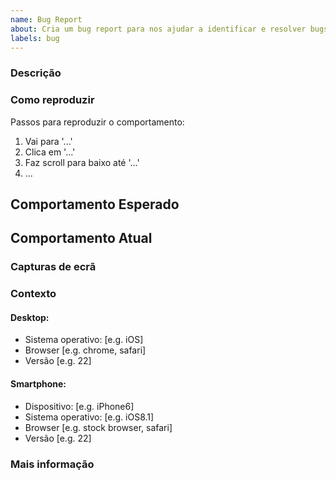 ```yaml
---
name: Bug Report
about: Cria um bug report para nos ajudar a identificar e resolver bugs
labels: bug
---
```


### Descrição
<!--Uma descrição clara e concisa do que é o bug.-->

### Como reproduzir

Passos para reproduzir o comportamento:
1. Vai para '...'
2. Clica em '...'
3. Faz scroll para baixo até '...'
4. ...

## Comportamento Esperado

<!-- Uma descrição clara e concisa do que esperavas que acontecesse-->

## Comportamento Atual

<!-- Diz-nos o que acontece em vez do comportamento esperado -->

### Capturas de ecrã

<!-- Se aplicável, adiciona capturas de ecrã para ajudar a explicar seu problema. --> 

### Contexto

<!-- Se aplicável, descreve o dispositivo e / ou as características do navagador/browser onde viste o bug -->

<!-- Apaga isto se não for aplicável -->

#### Desktop:
 - Sistema operativo: [e.g. iOS]
 - Browser [e.g. chrome, safari]
 - Versão [e.g. 22]

#### Smartphone:
 - Dispositivo: [e.g. iPhone6]
 - Sistema operativo: [e.g. iOS8.1]
 - Browser [e.g. stock browser, safari]
 - Versão [e.g. 22]

### Mais informação

<!-- Adiciona qualquer outro contexto sobre o problema aqui. -->
